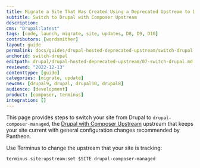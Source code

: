 ```yaml
---
title: Migrate a Site That Was Created Using a Deprecated Upstream to Drupal:latest
subtitle: Switch to Drupal with Composer Upstream
description: 
cms: "Drupal:latest"
tags: [code, launch, migrate, site, updates, D8, D9, D10]
contributors: [wordsmither]
layout: guide
permalink: docs/guides/drupal-hosted-deprecated-upstream/switch-drupal
anchorid: switch-drupal
editpath: drupal/drupal-hosted-deprecated-upstream/07-switch-drupal.md
reviewed: "2022-12-13"
contenttype: [guide]
categories: [migrate, update]
newcms: [drupal9, drupal, drupal10, drupal8]
audience: [development]
product: [composer, terminus]
integration: []
---
```


This page provides steps to switch your site from Drupal to `drupal-composer-managed`, the [Drupal with Composer Upstream](/guides/integrated-composer#get-started-with-integrated-composer) upstream that keeps your site current with general configuration changes recommended by Pantheon.

Use Terminus to change the upstream that your site is tracking:

```bash{promptUser:user}
terminus site:upstream:set $SITE drupal-composer-managed
```